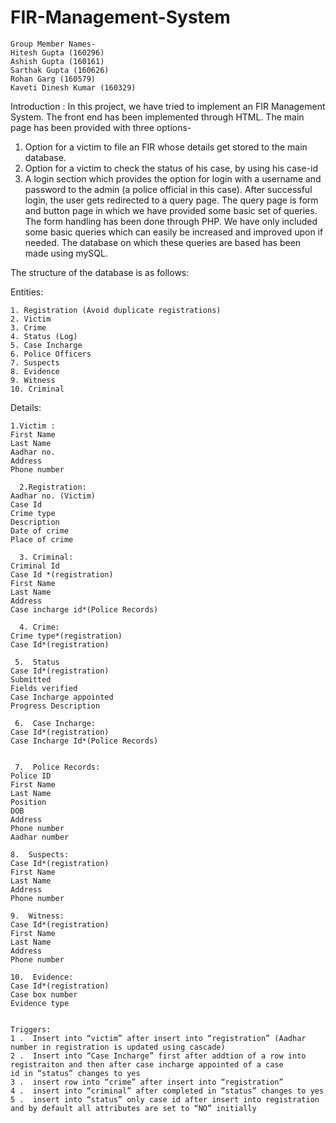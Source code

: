 # FIR-Management-System


	Group Member Names-
	Hitesh Gupta (160296)
	Ashish Gupta (160161)
	Sarthak Gupta (160626)
	Rohan Garg (160579)
	Kaveti Dinesh Kumar (160329)


Introduction :
In this project, we have tried to implement an FIR Management System. The front end has been implemented through HTML. The main page has been provided with three options- 
1) Option for a victim to file an FIR whose details get stored to the main database.
2) Option for a victim to check the status of his case, by using his case-id
3) A login section which provides the option for login with a username and password to the admin (a police official in this case). After successful login, the user gets redirected to a query page. The query page is form and button page in which we have provided some basic set of queries. The form handling has been done through PHP. We have only included some basic queries which can easily be increased and improved upon if needed. The database on which these queries are based has been made using mySQL. 

The structure of the database is as follows:

Entities:
	
	1. Registration (Avoid duplicate registrations)
	2. Victim
	3. Crime
	4. Status (Log)
	5. Case Incharge
	6. Police Officers
	7. Suspects
	8. Evidence
	9. Witness
	10. Criminal
	
Details:

	

	1.Victim :
	First Name
	Last Name
	Aadhar no.
	Address
	Phone number

      2.Registration:
	Aadhar no. (Victim)
	Case Id
	Crime type
	Description
	Date of crime
	Place of crime

      3. Criminal:
	Criminal Id
	Case Id *(registration)
	First Name
	Last Name
	Address
	Case incharge id*(Police Records)

      4. Crime:
	Crime type*(registration)
	Case Id*(registration)
	
     5.  Status
	Case Id*(registration)
	Submitted
	Fields verified
	Case Incharge appointed
	Progress Description

     6.  Case Incharge:
	Case Id*(registration)
	Case Incharge Id*(Police Records)
	

     7.  Police Records:
	Police ID
	First Name
	Last Name
	Position
	DOB
	Address
	Phone number
	Aadhar number

    8.  Suspects:	
	Case Id*(registration)
	First Name
	Last Name
	Address
	Phone number
	
    9.  Witness:
	Case Id*(registration)
	First Name
	Last Name
	Address
	Phone number

    10.  Evidence:	
	Case Id*(registration)
	Case box number
	Evidence type
	

	Triggers:
	1 .  Insert into “victim” after insert into “registration” (Aadhar number in registration is updated using cascade)
	2 .  Insert into “Case Incharge” first after addtion of a row into registraiton and then after case incharge appointed of a case 	      id in “status” changes to yes
	3 .  insert row into “crime” after insert into “registration”
	4 .  insert into “criminal” after completed in “status” changes to yes
	5 .  insert into “status” only case id after insert into registration and by default all attributes are set to “NO” initially

